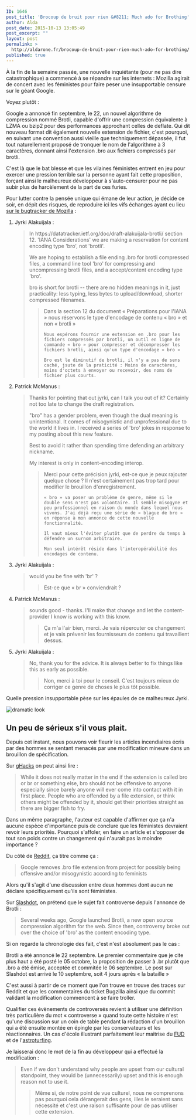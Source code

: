 ```yaml
---
ID: 1646
post_title: 'Brocoup de bruit pour rien &#8211; Much ado for Brothing'
author: Alda
post_date: 2015-10-13 13:05:49
post_excerpt: ""
layout: post
permalink: >
  http://aldarone.fr/brocoup-de-bruit-pour-rien-much-ado-for-brothing/
published: true
---
```

À la fin de la semaine passée, une nouvelle inquiétante (pour ne pas dire catastrophique) a commencé à se répandre sur les internets :
Mozilla agirait de concert avec les féministes pour faire peser une insupportable censure sur le géant Google.

Voyez plutôt :

Google a annoncé fin septembre, le 22, un nouvel algorithme de compression nommé Brotli, capable d'offrir une compression équivalente à LZMA ou bzip2
pour des performances approchant celles de deflate. Qui dit nouveau format dit également nouvelle extension de fichier, c'est pourquoi, en suivant une convention
aussi vieille que techniquement dépassée, il fut tout naturellement proposé de tronquer le nom de l'algorithme à 3 caractères, donnant ainsi l'extension .bro
aux fichiers compressés par brotli.

C'est là que le bat blesse et que les vilaines féministes entrent en jeu pour exercer une pression terrible sur la personne ayant fait cette proposition,
forçant ainsi le malheureux développeur à s'auto-censurer pour ne pas subir plus de harcèlement de la part de ces furies.

Pour lutter contre la pensée unique qui émane de leur action, je décide ce soir, en dépit des risques, de reproduire ici les vifs échanges ayant eu lieu <a href="https://bugzilla.mozilla.org/show_bug.cgi?id=366559#c146">sur le bugtracker de Mozilla</a> :

<ol>
<li>Jyrki Alakuijala :

<blockquote>
  In https://datatracker.ietf.org/doc/draft-alakuijala-brotli/ section 12. 'IANA Considerations' we are making a reservation for content encoding type 'bro', not 'brotli'.

  We are hoping to establish a file ending .bro for brotli compressed files, a command line tool 'bro' for compressing and uncompressing brotli files, and a accept/content encoding type 'bro'.

  bro is short for brotli -- there are no hidden meanings in it, just practicality: less typing, less bytes to upload/download, shorter compressed filenames.

  <blockquote>
    Dans la section 12 du document « Préparations pour l'IANA » nous réservons le type d'encodage de contenu « bro » et non « brotli »

    Nous espérons fournir une extension en .bro pour les fichiers compressés par brotli, un outil en ligne de commande « bro » pour compresser et décompresser les fichiers brotli, ainsi qu'un type d'encodage « bro »

    Bro est le diminutif de brotli, il n'y a pas de sens caché, jsute de la praticité : Moins de caractères, moins d'octets à envoyer ou recevoir, des noms de fichier plus courts.
  </blockquote>
</blockquote></li>
<li>Patrick McManus :

<blockquote>
  Thanks for pointing that out jyrki, can I talk you out of it? Certainly not too late to change the draft registration.

  "bro" has a gender problem, even though the dual meaning is unintentional. It comes of misogynistic and unprofessional due to the world it lives in. I received a series of 'bro' jokes in response to my posting about this new feature.

  Best to avoid it rather than spending time defending an arbitrary nickname.

  My interest is only in content-encoding interop.

  <blockquote>
    Merci pour cette précision jyrki, est-ce que je peux rajouter quelque chose ? Il n'est certainement pas trop tard pour modifier le brouillon d'enregistrement.

    « bro » va poser un problème de genre, même si le double sens n'est pas volontaire. Il semble misogyne et peu professionnel en raison du monde dans lequel nous vivons. J'ai déjà reçu une série de « blague de bro » en réponse à mon annonce de cette nouvelle fonctionnalité.

    Il vaut mieux l'éviter plutôt que de perdre du temps à défendre un surnom arbitraire.

    Mon seul intérêt réside dans l'interopérabilité des encodages de contenu.
  </blockquote>
</blockquote></li>
<li>Jyrki Alakuijala :

<blockquote>
  would you be fine with 'br' ?

  <blockquote>
    Est-ce que « br » conviendrait ?
  </blockquote>
</blockquote></li>
<li>Patrick McManus :

<blockquote>
  sounds good - thanks. I'll make that change and let the content-provider I know is working with this know.

  <blockquote>
    Ça m'a l'air bien, merci. Je vais répercuter ce changement et je vais prévenir les fournisseurs de contenu qui travaillent dessus.
  </blockquote>
</blockquote></li>
<li>Jyrki Alakuijala :

<blockquote>
  No, thank you for the advice. It is always better to fix things like this as early as possible.

  <blockquote>
    Non, merci à toi pour le conseil. C'est toujours mieux de corriger ce genre de choses le plus tôt possible.
  </blockquote>
</blockquote></li>
</ol>

Quelle pression insupportable pèse sur les épaules de ce malheureux Jyrki.

<img src="http://stream1.gifsoup.com/view/991630/dramatic-look-o.gif" alt="dramatic look" />

<h2>Un peu de sérieux s'il vous plait.</h2>

Depuis cet instant, nous pouvons voir fleurir les articles incendiaires écris par des hommes se sentant menacés par une modification mineure dans un brouillon de spécification.

Sur <a href="http://www.ghacks.net/2015/10/11/bro-file-extension-offensive-changed-to-br-instead/">gHacks</a> on peut ainsi lire :

<blockquote>
  While it does not really matter in the end if the extension is called bro or br or something else, bro should not be offensive to anyone especially since barely anyone will ever come into contact with it in first place. People who are offended by a file extension, or think others might be offended by it, should get their priorities straight as there are bigger fish to fry.
</blockquote>

Dans un même paragraphe, l'auteur est capable d'affirmer que ça n'a aucune espèce d'importance puis de conclure que les féministes devraient revoir leurs priorités. Pourquoi s'affoler, en faire un article et s'opposer de tout son poids contre un changement qui n'aurait pas la moindre importance ?

Du côté de <a href="https://www.reddit.com/r/technology/comments/3oa2qh/google_removes_bro_file_extension_from_project/">Reddit</a>, ça titre comme ça :

<blockquote>
  Google removes .bro file extension from project for possibly being offensive and/or misogynistic according to feminists
</blockquote>

Alors qu'il s'agit d'une discussion entre deux hommes dont aucun ne déclare spécifiquement qu'ils sont féministes.

Sur <a href="http://tech.slashdot.org/story/15/10/10/2212233/there-is-no-bro-in-brotli-googlemozilla-engineers-nix-file-type-as-offensive">Slashdot</a>, on prétend que le sujet fait controverse depuis l'annonce de Brotli :

<blockquote>
  Several weeks ago, Google launched Brotli, a new open source compression algorithm for the web. Since then, controversy broke out over the choice of 'bro' as the content encoding type.
</blockquote>

Si on regarde la chronologie des fait, c'est n'est absolument pas le cas :

Brotli a été annoncé le 22 septembre. Le premier commentaire que je cite plus haut a été posté le 05 octobre, la proposition de passer à .br plutôt que .bro a été émise, acceptée et commitée le 06 septembre. Le post sur Slashdot est arrivé le 10 septembre, soit 4 jours après « la bataille »

C'est aussi à partir de ce moment que l'on trouve en trouve des traces sur Reddit et que les commentaires du ticket Bugzilla ainsi que du commit validant la modification commencent à se faire troller.

Qualifier ces évènements de controversés revient à utiliser une définition très particulière du mot « controverse » quand toute cette histoire n'est qu'une discussion sur un coin de table pendant la rédaction d'un brouillon qui a été ensuite montée en épingle par les conservateurs et les réactionnaires. Un cas d'école illustrant parfaitement leur maitrise du <a href="https://fr.wikipedia.org/wiki/Fear,_uncertainty_and_doubt">FUD</a> et de l'<a href="https://fr.wikipedia.org/wiki/Astroturfing">astroturfing</a>.

Je laisserai donc le mot de la fin au développeur qui a effectué la modification :

<blockquote>
  Even if we don't understand why people are upset from our cultural standpoint, they would be (unnecessarily) upset and this is enough reason not to use it.

  <blockquote>
    Même si, de notre point de vue culturel, nous ne comprenons pas pourquoi cela dérangerait des gens, illes le seraient sans nécessité et c'est une raison suffisante pour de pas utiliser cette extension.
  </blockquote>
</blockquote>
